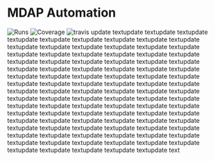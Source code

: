 # MDAP Automation
![Runs](https://badges.openebs.ci/badge/E2E%20runs-2878-orange.svg)
![Coverage](https://badges.openebs.ci/badge/E2E%20coverage-52%25-green.svg)
![travis](https://travis-ci.com/harshita-sharma-mayadata/test_badges.svg?branch=master&style=flat-square)
update textupdate textupdate textupdate textupdate textupdate textupdate textupdate textupdate textupdate textupdate textupdate textupdate textupdate textupdate textupdate textupdate textupdate textupdate textupdate textupdate textupdate textupdate textupdate textupdate textupdate textupdate textupdate textupdate textupdate textupdate textupdate textupdate textupdate textupdate textupdate textupdate textupdate textupdate textupdate textupdate textupdate textupdate textupdate textupdate textupdate textupdate textupdate textupdate textupdate textupdate textupdate textupdate textupdate textupdate textupdate textupdate textupdate textupdate textupdate textupdate textupdate textupdate textupdate textupdate textupdate textupdate textupdate textupdate textupdate textupdate textupdate textupdate textupdate textupdate textupdate textupdate textupdate textupdate textupdate textupdate textupdate textupdate textupdate textupdate textupdate textupdate textupdate textupdate textupdate textupdate textupdate textupdate textupdate textupdate textupdate textupdate textupdate textupdate text